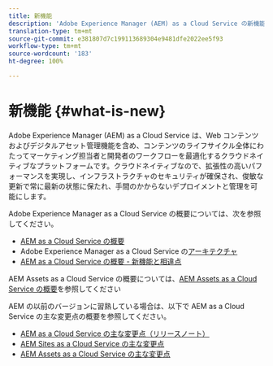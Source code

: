 ```yaml
---
title: 新機能
description: 'Adobe Experience Manager (AEM) as a Cloud Service の新機能。 '
translation-type: tm+mt
source-git-commit: e381807d7c199113689304e9481dfe2022ee5f93
workflow-type: tm+mt
source-wordcount: '183'
ht-degree: 100%

---
```



# 新機能 {#what-is-new}

<!-- For the pre-release of Adobe Experience Manager (AEM) as a Cloud Service everything is new. -->

Adobe Experience Manager (AEM) as a Cloud Service は、Web コンテンツおよびデジタルアセット管理機能を含め、コンテンツのライフサイクル全体にわたってマーケティング担当者と開発者のワークフローを最適化するクラウドネイティブなプラットフォームです。クラウドネイティブなので、拡張性の高いパフォーマンスを実現し、インフラストラクチャのセキュリティが確保され、俊敏な更新で常に最新の状態に保たれ、手間のかからないデプロイメントと管理を可能にします。

Adobe Experience Manager as a Cloud Service の概要については、次を参照してください。
* [AEM as a Cloud Service の概要](/help/overview/introduction.md)
* Adobe Experience Manager as a Cloud Service の[アーキテクチャ](/help/core-concepts/architecture.md)
* [AEM as a Cloud Service の概要 - 新機能と相違点](/help/overview/what-is-new-and-different.md)

<!-- Please link to introduction or what's new of Sites. -->

AEM Assets as a Cloud Service の概要については、[AEM Assets as a Cloud Service の概要](/help/assets/overview.md)を参照してください

AEM の以前のバージョンに習熟している場合は、以下で AEM as a Cloud Service の主な変更点の概要を参照してください。

* [AEM as a Cloud Service の主な変更点（リリースノート）](/help/release-notes/aem-cloud-changes.md)
* [ AEM Sites as a Cloud Service の主な変更点](/help/sites-cloud/sites-cloud-changes.md)
* [AEM Assets as a Cloud Service の主な変更点](/help/assets/assets-cloud-changes.md)
